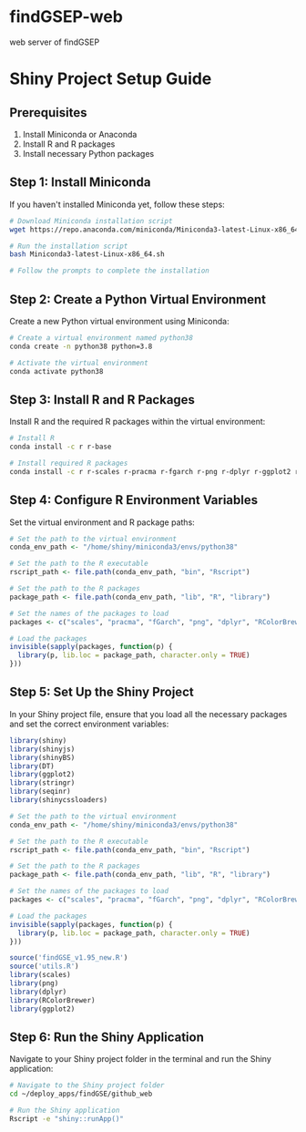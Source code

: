 # findGSEP-web
web server of findGSEP


# Shiny Project Setup Guide

## Prerequisites

1. Install Miniconda or Anaconda
2. Install R and R packages
3. Install necessary Python packages

## Step 1: Install Miniconda

If you haven't installed Miniconda yet, follow these steps:

```bash
# Download Miniconda installation script
wget https://repo.anaconda.com/miniconda/Miniconda3-latest-Linux-x86_64.sh

# Run the installation script
bash Miniconda3-latest-Linux-x86_64.sh

# Follow the prompts to complete the installation
```

## Step 2: Create a Python Virtual Environment

Create a new Python virtual environment using Miniconda:

```bash
# Create a virtual environment named python38
conda create -n python38 python=3.8

# Activate the virtual environment
conda activate python38
```

## Step 3: Install R and R Packages

Install R and the required R packages within the virtual environment:

```bash
# Install R
conda install -c r r-base

# Install required R packages
conda install -c r r-scales r-pracma r-fgarch r-png r-dplyr r-ggplot2 r-rcolorbrewer
```

## Step 4: Configure R Environment Variables

Set the virtual environment and R package paths:

```r
# Set the path to the virtual environment
conda_env_path <- "/home/shiny/miniconda3/envs/python38"

# Set the path to the R executable
rscript_path <- file.path(conda_env_path, "bin", "Rscript")

# Set the path to the R packages
package_path <- file.path(conda_env_path, "lib", "R", "library")

# Set the names of the packages to load
packages <- c("scales", "pracma", "fGarch", "png", "dplyr", "RColorBrewer")

# Load the packages
invisible(sapply(packages, function(p) {
  library(p, lib.loc = package_path, character.only = TRUE)
}))
```

## Step 5: Set Up the Shiny Project

In your Shiny project file, ensure that you load all the necessary packages and set the correct environment variables:

```r
library(shiny)
library(shinyjs)
library(shinyBS)
library(DT)
library(ggplot2)
library(stringr)
library(seqinr)
library(shinycssloaders)

# Set the path to the virtual environment
conda_env_path <- "/home/shiny/miniconda3/envs/python38"

# Set the path to the R executable
rscript_path <- file.path(conda_env_path, "bin", "Rscript")

# Set the path to the R packages
package_path <- file.path(conda_env_path, "lib", "R", "library")

# Set the names of the packages to load
packages <- c("scales", "pracma", "fGarch", "png", "dplyr", "RColorBrewer")

# Load the packages
invisible(sapply(packages, function(p) {
  library(p, lib.loc = package_path, character.only = TRUE)
}))

source('findGSE_v1.95_new.R')
source('utils.R')
library(scales)
library(png)
library(dplyr)
library(RColorBrewer)
library(ggplot2)
```

## Step 6: Run the Shiny Application

Navigate to your Shiny project folder in the terminal and run the Shiny application:

```bash
# Navigate to the Shiny project folder
cd ~/deploy_apps/findGSE/github_web

# Run the Shiny application
Rscript -e "shiny::runApp()"
```


